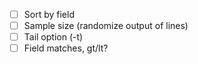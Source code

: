 - [ ] Sort by field
- [ ] Sample size (randomize output of lines)
- [ ] Tail option (-t)
- [ ] Field matches, gt/lt?
